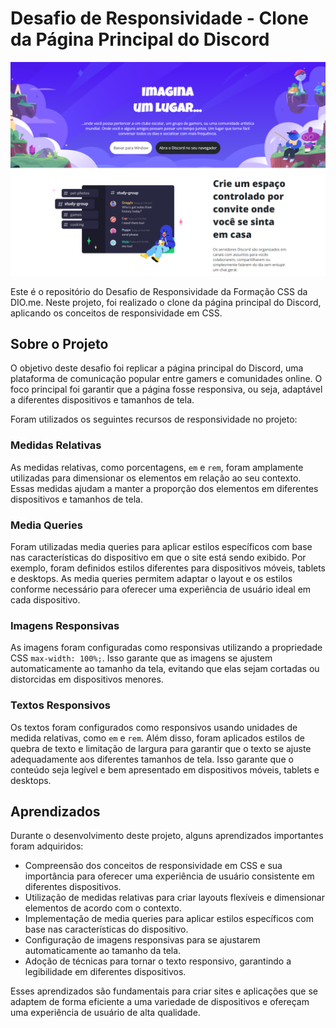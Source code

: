 # Desafio de Responsividade - Clone da Página Principal do Discord

![Preview do Projeto](/assets/images/discord-clone.png)

Este é o repositório do Desafio de Responsividade da Formação CSS da DIO.me. Neste projeto, foi realizado o clone da página principal do Discord, aplicando os conceitos de responsividade em CSS.

## Sobre o Projeto

O objetivo deste desafio foi replicar a página principal do Discord, uma plataforma de comunicação popular entre gamers e comunidades online. O foco principal foi garantir que a página fosse responsiva, ou seja, adaptável a diferentes dispositivos e tamanhos de tela.

Foram utilizados os seguintes recursos de responsividade no projeto:

### Medidas Relativas

As medidas relativas, como porcentagens, `em` e `rem`, foram amplamente utilizadas para dimensionar os elementos em relação ao seu contexto. Essas medidas ajudam a manter a proporção dos elementos em diferentes dispositivos e tamanhos de tela.

### Media Queries

Foram utilizadas media queries para aplicar estilos específicos com base nas características do dispositivo em que o site está sendo exibido. Por exemplo, foram definidos estilos diferentes para dispositivos móveis, tablets e desktops. As media queries permitem adaptar o layout e os estilos conforme necessário para oferecer uma experiência de usuário ideal em cada dispositivo.

### Imagens Responsivas

As imagens foram configuradas como responsivas utilizando a propriedade CSS `max-width: 100%;`. Isso garante que as imagens se ajustem automaticamente ao tamanho da tela, evitando que elas sejam cortadas ou distorcidas em dispositivos menores.

### Textos Responsivos

Os textos foram configurados como responsivos usando unidades de medida relativas, como `em` e `rem`. Além disso, foram aplicados estilos de quebra de texto e limitação de largura para garantir que o texto se ajuste adequadamente aos diferentes tamanhos de tela. Isso garante que o conteúdo seja legível e bem apresentado em dispositivos móveis, tablets e desktops.

## Aprendizados

Durante o desenvolvimento deste projeto, alguns aprendizados importantes foram adquiridos:

- Compreensão dos conceitos de responsividade em CSS e sua importância para oferecer uma experiência de usuário consistente em diferentes dispositivos.
- Utilização de medidas relativas para criar layouts flexíveis e dimensionar elementos de acordo com o contexto.
- Implementação de media queries para aplicar estilos específicos com base nas características do dispositivo.
- Configuração de imagens responsivas para se ajustarem automaticamente ao tamanho da tela.
- Adoção de técnicas para tornar o texto responsivo, garantindo a legibilidade em diferentes dispositivos.

Esses aprendizados são fundamentais para criar sites e aplicações que se adaptem de forma eficiente a uma variedade de dispositivos e ofereçam uma experiência de usuário de alta qualidade.

